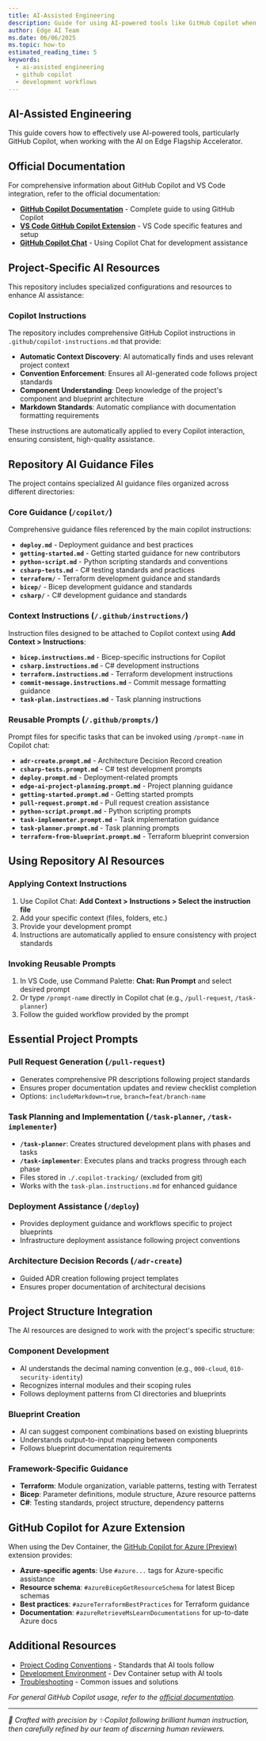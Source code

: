 ```yaml
---
title: AI-Assisted Engineering
description: Guide for using AI-powered tools like GitHub Copilot when working with the AI on Edge Flagship Accelerator
author: Edge AI Team
ms.date: 06/06/2025
ms.topic: how-to
estimated_reading_time: 5
keywords:
  - ai-assisted engineering
  - github copilot
  - development workflows
---
```


## AI-Assisted Engineering

This guide covers how to effectively use AI-powered tools, particularly GitHub Copilot, when working with the AI on Edge Flagship Accelerator.

## Official Documentation

For comprehensive information about GitHub Copilot and VS Code integration, refer to the official documentation:

- **[GitHub Copilot Documentation](https://docs.github.com/en/copilot)** - Complete guide to using GitHub Copilot
- **[VS Code GitHub Copilot Extension](https://code.visualstudio.com/docs/editor/github-copilot)** - VS Code specific features and setup
- **[GitHub Copilot Chat](https://docs.github.com/en/copilot/github-copilot-chat)** - Using Copilot Chat for development assistance

## Project-Specific AI Resources

This repository includes specialized configurations and resources to enhance AI assistance:

### Copilot Instructions

The repository includes comprehensive GitHub Copilot instructions in `.github/copilot-instructions.md` that provide:

- **Automatic Context Discovery**: AI automatically finds and uses relevant project context
- **Convention Enforcement**: Ensures all AI-generated code follows project standards
- **Component Understanding**: Deep knowledge of the project's component and blueprint architecture
- **Markdown Standards**: Automatic compliance with documentation formatting requirements

These instructions are automatically applied to every Copilot interaction, ensuring consistent, high-quality assistance.

## Repository AI Guidance Files

The project contains specialized AI guidance files organized across different directories:

### Core Guidance (`/copilot/`)

Comprehensive guidance files referenced by the main copilot instructions:

- **`deploy.md`** - Deployment guidance and best practices
- **`getting-started.md`** - Getting started guidance for new contributors
- **`python-script.md`** - Python scripting standards and conventions
- **`csharp-tests.md`** - C# testing standards and practices
- **`terraform/`** - Terraform development guidance and standards
- **`bicep/`** - Bicep development guidance and standards
- **`csharp/`** - C# development guidance and standards

### Context Instructions (`/.github/instructions/`)

Instruction files designed to be attached to Copilot context using **Add Context > Instructions**:

- **`bicep.instructions.md`** - Bicep-specific instructions for Copilot
- **`csharp.instructions.md`** - C# development instructions
- **`terraform.instructions.md`** - Terraform development instructions
- **`commit-message.instructions.md`** - Commit message formatting guidance
- **`task-plan.instructions.md`** - Task planning instructions

### Reusable Prompts (`/.github/prompts/`)

Prompt files for specific tasks that can be invoked using `/prompt-name` in Copilot chat:

- **`adr-create.prompt.md`** - Architecture Decision Record creation
- **`csharp-tests.prompt.md`** - C# test development prompts
- **`deploy.prompt.md`** - Deployment-related prompts
- **`edge-ai-project-planning.prompt.md`** - Project planning guidance
- **`getting-started.prompt.md`** - Getting started prompts
- **`pull-request.prompt.md`** - Pull request creation assistance
- **`python-script.prompt.md`** - Python scripting prompts
- **`task-implementer.prompt.md`** - Task implementation guidance
- **`task-planner.prompt.md`** - Task planning prompts
- **`terraform-from-blueprint.prompt.md`** - Terraform blueprint conversion

## Using Repository AI Resources

### Applying Context Instructions

1. Use Copilot Chat: **Add Context > Instructions > Select the instruction file**
2. Add your specific context (files, folders, etc.)
3. Provide your development prompt
4. Instructions are automatically applied to ensure consistency with project standards

### Invoking Reusable Prompts

1. In VS Code, use Command Palette: **Chat: Run Prompt** and select desired prompt
2. Or type `/prompt-name` directly in Copilot chat (e.g., `/pull-request`, `/task-planner`)
3. Follow the guided workflow provided by the prompt

## Essential Project Prompts

### Pull Request Generation (`/pull-request`)

- Generates comprehensive PR descriptions following project standards
- Ensures proper documentation updates and review checklist completion
- Options: `includeMarkdown=true`, `branch=feat/branch-name`

### Task Planning and Implementation (`/task-planner`, `/task-implementer`)

- **`/task-planner`**: Creates structured development plans with phases and tasks
- **`/task-implementer`**: Executes plans and tracks progress through each phase
- Files stored in `./.copilot-tracking/` (excluded from git)
- Works with the `task-plan.instructions.md` for enhanced guidance

### Deployment Assistance (`/deploy`)

- Provides deployment guidance and workflows specific to project blueprints
- Infrastructure deployment assistance following project conventions

### Architecture Decision Records (`/adr-create`)

- Guided ADR creation following project templates
- Ensures proper documentation of architectural decisions

## Project Structure Integration

The AI resources are designed to work with the project's specific structure:

### Component Development

- AI understands the decimal naming convention (e.g., `000-cloud`, `010-security-identity`)
- Recognizes internal modules and their scoping rules
- Follows deployment patterns from CI directories and blueprints

### Blueprint Creation

- AI can suggest component combinations based on existing blueprints
- Understands output-to-input mapping between components
- Follows blueprint documentation requirements

### Framework-Specific Guidance

- **Terraform**: Module organization, variable patterns, testing with Terratest
- **Bicep**: Parameter definitions, module structure, Azure resource patterns
- **C#**: Testing standards, project structure, dependency patterns

## GitHub Copilot for Azure Extension

When using the Dev Container, the [GitHub Copilot for Azure (Preview)](https://marketplace.visualstudio.com/items?itemName=ms-azuretools.vscode-azure-github-copilot) extension provides:

- **Azure-specific agents**: Use `#azure...` tags for Azure-specific assistance
- **Resource schema**: `#azureBicepGetResourceSchema` for latest Bicep schemas
- **Best practices**: `#azureTerraformBestPractices` for Terraform guidance
- **Documentation**: `#azureRetrieveMsLearnDocumentations` for up-to-date Azure docs

## Additional Resources

- [Project Coding Conventions](coding-conventions.md) - Standards that AI tools follow
- [Development Environment](development-environment.md) - Dev Container setup with AI tools
- [Troubleshooting](troubleshooting.md) - Common issues and solutions

*For general GitHub Copilot usage, refer to the [official documentation](https://docs.github.com/en/copilot).*

---

<!-- markdownlint-disable MD036 -->
*🤖 Crafted with precision by ✨Copilot following brilliant human instruction,
then carefully refined by our team of discerning human reviewers.*
<!-- markdownlint-enable MD036 -->
